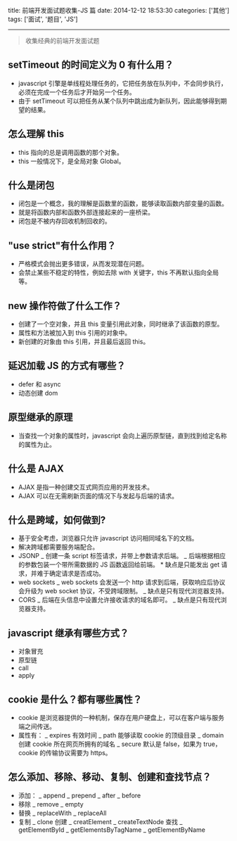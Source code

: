 title: 前端开发面试题收集-JS 篇
date: 2014-12-12 18:53:30
categories: ['其他']
tags: ['面试', '题目', 'JS']

---

> 收集经典的前端开发面试题

## setTimeout 的时间定义为 0 有什么用？

- javascript 引擎是单线程处理任务的，它把任务放在队列中，不会同步执行，必须在完成一个任务后才开始另一个任务。
- 由于 setTimeout 可以把任务从某个队列中跳出成为新队列，因此能够得到期望的结果。

## 怎么理解 this

- this 指向的总是调用函数的那个对象。
- this 一般情况下，是全局对象 Global。

## 什么是闭包

- 闭包是一个概念，我的理解是函数里的函数，能够读取函数内部变量的函数。
- 就是将函数内部和函数外部连接起来的一座桥梁。
- 闭包是不被内存回收机制回收的。

<!-- more -->

## "use strict"有什么作用？

- 严格模式会抛出更多错误，从而发现潜在问题。
- 会禁止某些不稳定的特性，例如去除 with 关键字，this 不再默认指向全局等。

## new 操作符做了什么工作？

- 创建了一个空对象，并且 this 变量引用此对象，同时继承了该函数的原型。
- 属性和方法被加入到 this 引用的对象中。
- 新创建的对象由 this 引用，并且最后返回 this。

## 延迟加载 JS 的方式有哪些？

- defer 和 async
- 动态创建 dom

## 原型继承的原理

- 当查找一个对象的属性时，javascript 会向上遍历原型链，直到找到给定名称的属性为止。

## 什么是 AJAX

- AJAX 是指一种创建交互式网页应用的开发技术。
- AJAX 可以在无需刷新页面的情况下与发起与后端的请求。

## 什么是跨域，如何做到?

- 基于安全考虑，浏览器只允许 javascript 访问相同域名下的文档。
- 解决跨域都需要服务端配合。
- JSONP
  _ 创建一条 script 标签请求，并带上参数请求后端。
  _ 后端根据相应的参数包装一个带所需数据的 JS 函数返回给前端。 \* 缺点是只能发出 get 请求，并难于确定请求是否成功。
- web sockets
  _ web sockets 会发送一个 http 请求到后端，获取响应后协议会升级为 web socket 协议，不受跨域限制。
  _ 缺点是只有现代浏览器支持。
- CORS
  _ 后端在头信息中设置允许接收请求的域名即可。
  _ 缺点是只有现代浏览器支持。

## javascript 继承有哪些方式？

- 对象冒充
- 原型链
- call
- apply

## cookie 是什么？都有哪些属性？

- cookie 是浏览器提供的一种机制，保存在用户硬盘上，可以在客户端与服务端之间传送。
- 属性有：
  _ expires 有效时间
  _ path 能够读取 cookie 的顶级目录
  _ domain 创建 cookie 所在网页所拥有的域名
  _ secure 默认是 false，如果为 true，cookie 的传输协议需要为 https。

## 怎么添加、移除、移动、复制、创建和查找节点？

- 添加：
  _ append
  _ prepend
  _ after
  _ before
- 移除
  _ remove
  _ empty
- 替换
  _ replaceWith
  _ replaceAll
- 复制
  _ clone
  创建
  _ creatElement
  _ createTextNode
  查找
  _ getElementById
  _ getElementsByTagName
  _ getElementByName
